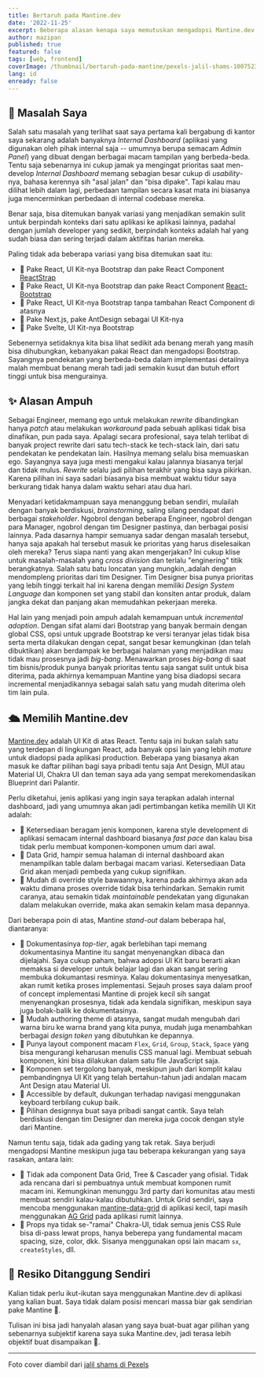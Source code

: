 ```yaml
---
title: Bertaruh pada Mantine.dev
date: '2022-11-25'
excerpt: Beberapa alasan kenapa saya memutuskan mengadopsi Mantine.dev secara profesional di pekerjaan saya sehari-hari
author: mazipan
published: true
featured: false
tags: [web, frontend]
coverImage: /thumbnail/bertaruh-pada-mantine/pexels-jalil-shams-1007523.jpg
lang: id
enready: false
---
```


## 🤯 Masalah Saya

Salah satu masalah yang terlihat saat saya pertama kali bergabung di kantor saya sekarang adalah banyaknya *Internal Dashboard* (aplikasi yang digunakan oleh pihak internal saja -- umumnya berupa semacam *Admin Panel*) yang dibuat dengan berbagai macam tampilan yang berbeda-beda. 
Tentu saja sebenarnya ini cukup jamak ya mengingat prioritas saat men-develop *Internal Dashboard* memang sebagian besar cukup di *usability*-nya, bahasa kerennya sih "asal jalan" dan "bisa dipake". 
Tapi kalau mau dilihat lebih dalam lagi, perbedaan tampilan secara kasat mata ini biasanya juga mencerminkan perbedaan di internal codebase mereka. 

Benar saja, bisa ditemukan banyak variasi yang menjadikan semakin sulit untuk berpindah konteks dari satu aplikasi ke aplikasi lainnya, padahal dengan jumlah developer yang sedikit, berpindah konteks adalah hal yang sudah biasa dan sering terjadi dalam aktifitas harian mereka.

Paling tidak ada beberapa variasi yang bisa ditemukan saat itu:

- 🔸 Pake React, UI Kit-nya Bootstrap dan pake React Component [ReactStrap](https://reactstrap.github.io)
- 🔸 Pake React, UI Kit-nya Bootstrap dan pake React Component [React-Bootstrap](https://react-bootstrap.github.io/)
- 🔸 Pake React, UI Kit-nya Bootstrap tanpa tambahan React Component di atasnya
- 🔸 Pake Next.js, pake AntDesign sebagai UI Kit-nya
- 🔸 Pake Svelte, UI Kit-nya Bootstrap

Sebenernya setidaknya kita bisa lihat sedikit ada benang merah yang masih bisa dihubungkan, kebanyakan pakai React dan mengadopsi Bootstrap. Sayangnya pendekatan yang berbeda-beda dalam implementasi detailnya malah membuat benang merah tadi jadi semakin kusut dan butuh effort tinggi untuk bisa mengurainya.

## ✨ Alasan Ampuh

Sebagai Engineer, memang ego untuk melakukan *rewrite* dibandingkan hanya *patch* atau melakukan *workaround* pada sebuah aplikasi tidak bisa dinafikan, pun pada saya. Apalagi secara profesional, saya telah terlibat di banyak project rewrite dari satu tech-stack ke tech-stack lain, dari satu pendekatan ke pendekatan lain. 
Hasilnya memang selalu bisa memuaskan ego. 
Sayangnya saya juga mesti mengakui kalau jalannya biasanya terjal dan tidak mulus. 
*Rewrite* selalu jadi pilihan terakhir yang bisa saya pikirkan. 
Karena pilihan ini saya sadari biasanya bisa membuat waktu tidur saya berkurang tidak hanya dalam waktu sehari atau dua hari.

Menyadari ketidakmampuan saya menanggung beban sendiri, mulailah dengan banyak berdiskusi, *brainstorming*, saling silang pendapat dari berbagai *stakeholder*. 
Ngobrol dengan beberapa Engineer, ngobrol dengan para Manager, ngobrol dengan tim Designer pastinya, dan berbagai posisi lainnya. 
Pada dasarnya hampir semuanya sadar dengan masalah tersebut, hanya saja apakah hal tersebut masuk ke prioritas yang harus diselesaikan oleh mereka? Terus siapa nanti yang akan mengerjakan? 
Ini cukup klise untuk masalah-masalah yang *cross division* dan terlalu "enginering" titik berangkatnya. 
Salah satu batu loncatan yang mungkin,.adalah dengan mendompleng prioritas dari tim Designer. 
Tim Designer bisa punya prioritas yang lebih tinggi terkait hal ini karena dengan memiliki *Design System Language* dan komponen set yang stabil dan konsiten antar produk, dalam jangka dekat dan panjang akan memudahkan pekerjaan mereka.

Hal lain yang menjadi poin ampuh adalah kemampuan untuk *incremental adoption*. 
Dengan sifat alami dari Bootstrap yang banyak bermain dengan global CSS, opsi untuk upgrade Bootstrap ke versi teranyar jelas tidak bisa serta merta dilakukan dengan cepat, sangat besar kemungkinan (dan telah dibuktikan) akan berdampak ke berbagai halaman yang menjadikan mau tidak mau prosesnya jadi *big-bang*. 
Menawarkan proses *big-bang* di saat tim bisnis/produk punya banyak prioritas tentu saja sangat sulit untuk bisa diterima, pada akhirnya kemampuan Mantine yang bisa diadopsi secara incremental menjadikannya sebagai salah satu yang mudah diterima oleh tim lain pula.

## 🛳 Memilih Mantine.dev

[Mantine.dev](https://mantine.dev/) adalah UI Kit di atas React. 
Tentu saja ini bukan salah satu yang terdepan di lingkungan React, ada banyak opsi lain yang lebih *mature* untuk diadopsi pada aplikasi production. 
Beberapa yang biasanya akan masuk ke daftar pilihan bagi saya pribadi tentu saja Ant Design, MUI atau Material UI, Chakra UI dan teman saya ada yang sempat merekomendasikan Blueprint dari Palantir.

Perlu diketahui, jenis aplikasi yang ingin saya terapkan adalah internal dashboard, jadi yang umumnya akan jadi pertimbangan ketika memilih UI Kit adalah:

- 🔅 Ketersediaan beragam jenis komponen, karena style development di aplikasi semacam internal dashboard biasanya *fast pace* dan kalau bisa tidak perlu membuat komponen-komponen umum dari awal.
- 🔅 Data Grid, hampir semua halaman di internal dashboard akan menampilkan table dalam berbagai macam variasi. Ketersediaan Data Grid akan menjadi pembeda yang cukup signifikan.
- 🔅 Mudah di override style bawaannya, karena pada akhirnya akan ada waktu dimana proses override tidak bisa terhindarkan. Semakin rumit caranya, atau semakin tidak *maintainable* pendekatan yang digunakan dalam melakukan override, maka akan semakin kelam masa depannya.

Dari beberapa poin di atas, Mantine *stand-out* dalam beberapa hal, diantaranya:

- 🔹 Dokumentasinya *top-tier*, agak berlebihan tapi memang dokumentasinya Mantine itu sangat menyenangkan dibaca dan dijelajahi. Saya cukup paham, bahwa adopsi UI Kit baru berarti akan memaksa si developer untuk belajar lagi dan akan sangat sering membuka dokumantasi resminya. Kalau dokumentasinya menyesatkan, akan rumit ketika proses implementasi. Sejauh proses saya dalam proof of concept implementasi Mantine di projek kecil sih sangat menyenangkan prosesnya, tidak ada kendala signifikan, meskipun saya juga bolak-balik ke dokumentasinya.
- 🔹 Mudah authoring theme di atasnya, sangat mudah mengubah dari warna biru ke warna brand yang kita punya, mudah juga menambahkan berbagai *design token* yang dibutuhkan ke depannya.
- 🔹 Punya layout component macam `Flex`, `Grid`, `Group`, `Stack`, `Space` yang bisa mengurangi keharusan menulis CSS manual lagi. Membuat sebuah komponen, kini bisa dilakukan dalam satu file JavaScript saja.
- 🔹 Komponen set tergolong banyak, meskipun jauh dari komplit kalau pembandingnya UI Kit yang telah bertahun-tahun jadi andalan macam Ant Design atau Material UI.
- 🔹 Accessible by default, dukungan terhadap navigasi menggunakan keyboard terbilang cukup baik.
- 🔹 Pilihan designnya buat saya pribadi sangat cantik. Saya telah berdiskusi dengan tim Designer dan mereka juga cocok dengan style dari Mantine.

Namun tentu saja, tidak ada gading yang tak retak. Saya berjudi mengadopsi Mantine meskipun juga tau beberapa kekurangan yang saya rasakan, antara lain:

- 🔻 Tidak ada component Data Grid, Tree & Cascader yang ofisial. Tidak ada rencana dari si pembuatnya untuk membuat komponen rumit macam ini. Kemungkinan menunggu 3rd party dari komunitas atau mesti membuat sendiri kalau-kalau dibutuhkan. Untuk Grid sendiri, saya mencoba menggunakan [mantine-data-grid](https://kuechlin.github.io/mantine-data-grid/) di aplikasi kecil, tapi masih menggunakan [AG Grid](https://www.ag-grid.com/react-data-grid/) pada aplikasi rumit lainnya.
- 🔻 Props nya tidak se-"ramai" Chakra-UI, tidak semua jenis CSS Rule bisa di-pass lewat props, hanya beberepa yang fundamental macam spacing, size, color, dkk. Sisanya menggunakan opsi lain macam `sx`, `createStyles`, dll.

## 👣 Resiko Ditanggung Sendiri

Kalian tidak perlu ikut-ikutan saya menggunakan Mantine.dev di aplikasi yang kalian buat. Saya tidak dalam posisi mencari massa biar gak sendirian pake Mantine 🙊.

Tulisan ini bisa jadi hanyalah alasan yang saya buat-buat agar pilihan yang sebenarnya subjektif karena saya suka Mantine.dev, jadi terasa lebih objektif buat disampaikan 🤡.

---

Foto cover diambil dari [jalil shams di Pexels](https://www.pexels.com/id-id/foto/buah-merah-kuning-dan-hijau-68525/)
